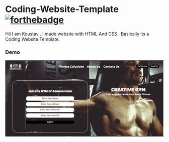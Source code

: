 
# Coding-Website-Template     [![forthebadge](https://forthebadge.com/images/badges/uses-css.svg)](https://forthebadge.com)

Hii  I am Koustav . I made website with HTML And CSS . Basically its a Coding Website Template.

### Demo 

<img src="https://github.com/Koustav-Dey/Gym-Website/blob/main/img/Gym.png" />    
</a>&nbsp;&nbsp;

